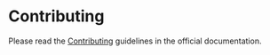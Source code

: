 # Contributing

Please read the [Contributing](https://databsez.tarsild.io/contributing/)
guidelines in the official documentation.
